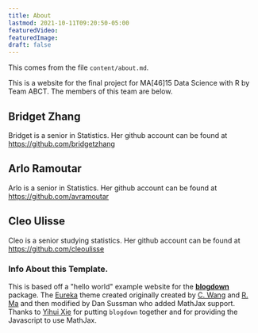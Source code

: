 ```yaml
---
title: About
lastmod: 2021-10-11T09:20:50-05:00
featuredVideo:
featuredImage:
draft: false
---
```


This comes from the file `content/about.md`.

This is a website for the final project for MA[46]15 Data Science with R by Team ABCT.
The members of this team are below.

## Bridget Zhang

Bridget is a senior in Statistics. Her github account can be found at https://github.com/bridgetzhang 

## Arlo Ramoutar

Arlo is a senior in Statistics. Her github account can be found at https://github.com/avramoutar 

## Cleo Ulisse

Cleo is a senior studying statistics. Her github account can be found at https://github.com/cleoulisse

<!-- Please leave in the information below -->

### Info About this Template.

This is based off a "hello world" example website for the [**blogdown**](https://github.com/rstudio/blogdown) package. The [Eureka](https://www.wangchucheng.com/en/docs/eureka/) theme created originally created by  [C. Wang](https://www.wangchucheng.com/zh/) and [R. Ma](https://www.ruiqima.com/zh/) and then modified by Dan Sussman who added MathJax support. Thanks to [Yihui Xie](https://github.com/yihui/) for putting `blogdown` together and for providing the Javascript to use MathJax.